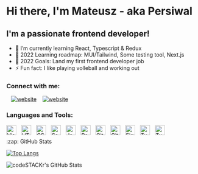 # Hi there, I'm Mateusz - aka Persiwal

## I'm a passionate frontend developer!

- 🌱 I’m currently learning React, Typescript & Redux
- 📜 2022 Learning roadmap: MUI/Tailwind, Some testing tool, Next.js
- 🥅 2022 Goals: Land my first frontend developer job
- ⚡ Fun fact: I like playing volleball and working out

### Connect with me:

&nbsp;&nbsp;
[![website](https://img.shields.io/badge/-LinkedIn-blue?style=for-the-badge&logo=linkedin)](https://www.linkedin.com/in/mateuszbarwicki/)
&nbsp;&nbsp;
[![website](https://img.shields.io/badge/Gmail-D14836?style=for-the-badge&logo=gmail&logoColor=white)](mailto:mateuszbarwicki2@gmail.com)

### Languages and Tools:

<img align="left" alt="Visual Studio Code" width="26px" src="https://cdn.jsdelivr.net/gh/devicons/devicon/icons/vscode/vscode-original.svg" style="padding-right:10px;" />
<img align="left" alt="HTML5" width="26px" src="https://cdn.jsdelivr.net/gh/devicons/devicon/icons/html5/html5-original.svg" style="padding-right:10px;" />
<img align="left" alt="CSS3" width="26px" src="https://cdn.jsdelivr.net/gh/devicons/devicon/icons/css3/css3-original.svg" style="padding-right:10px;" />
<img align="left" alt="Sass" width="26px" src="https://cdn.jsdelivr.net/gh/devicons/devicon/icons/sass/sass-original.svg" style="padding-right:10px;" />
<img align="left" alt="JavaScript" width="26px" src="https://cdn.jsdelivr.net/gh/devicons/devicon/icons/javascript/javascript-original.svg" style="padding-right:10px;" />
<img align="left" alt="React" width="26px" src="https://cdn.jsdelivr.net/gh/devicons/devicon/icons/react/react-original.svg" style="padding-right:10px;" />
<img align="left" alt="Git" width="26px" src="https://cdn.jsdelivr.net/gh/devicons/devicon/icons/git/git-original.svg" style="padding-right:10px;" />
<img align="left" alt="GitHub" width="26px" src="https://user-images.githubusercontent.com/3369400/139447912-e0f43f33-6d9f-45f8-be46-2df5bbc91289.png" style="padding-right:10px;" />
<img align="left" alt="Figma" width="26px" src="https://cdn4.iconfinder.com/data/icons/logos-brands-in-colors/3000/figma-logo-512.png" style="padding-right:10px;" />
<img align="left" alt="TypeScript" width="26px" src="https://iconape.com/wp-content/png_logo_vector/typescript.png" style="padding-right:10px;" />
<img align="left" alt="TypeScript" width="26px" src="https://img.icons8.com/color/480/redux.png" style="padding-right:10px;" />

<br />
<br />

  <summary>:zap: GitHub Stats</summary>

[![Top Langs](https://github-readme-stats.vercel.app/api/top-langs/?username=Persiwal&theme=dark&text_color=fff&border_color=79ff97&layout=compact)](https://github.com/Persiwal)

  <img align="left" alt="codeSTACKr's GitHub Stats" src="https://github-readme-stats.vercel.app/api?username=Persiwal&show_icons=true&hide_border=false&title_color=ff652f&icon_color=FFE400&bg_color=09131B&text_color=ffffff&border_color=0c1a25" />
